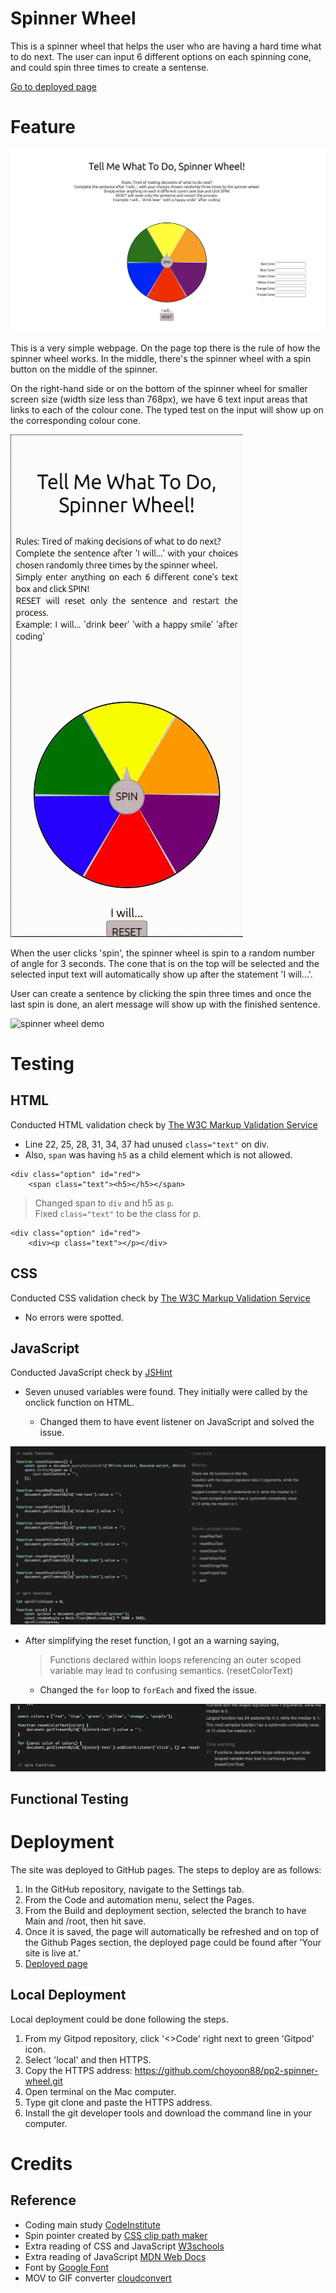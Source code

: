 # Spinner Wheel

This is a spinner wheel that helps the user who are having a hard time what to do next. The user can input 6 different options on each spinning cone, and could spin three times to create a sentense. 

[Go to deployed page](https://choyoon88.github.io/pp2-spinner-wheel/)

# Feature

![frontpage](readme-image/frontpage.png)

This is a very simple webpage. On the page top there is the rule of how the spinner wheel works. In the middle, there's the spinner wheel with a spin button on the middle of the spinner. 

On the right-hand side or on the bottom of the spinner wheel for smaller screen size (width size less than 768px), we have 6 text input areas that links to each of the colour cone. The typed test on the input will show up on the corresponding colour cone. 

![small screen mv](readme-image/small%20screen%20movie.gif)

When the user clicks 'spin', the spinner wheel is spin to a random number of angle for 3 seconds. The cone that is on the top will be selected and the selected input text will automatically show up after the statement 'I will...'. 

User can create a sentence by clicking the spin three times and once the last spin is done, an alert message will show up with the finished sentence. 

![spinner wheel demo](readme-image/spinner-demo.gif)



# Testing

## HTML
Conducted HTML validation check by [The W3C Markup Validation Service](https://validator.w3.org/)
- Line 22, 25, 28, 31, 34, 37 had unused `class="text"` on div. 
- Also, `span` was having `h5` as a child element which is not allowed. 
```
<div class="option" id="red">
    <span class="text"><h5></h5></span>
```
> Changed span to `div` and h5 as `p`.
\
> Fixed `class="text"` to be the class for p.
```
<div class="option" id="red">
    <div><p class="text"></p></div>
```

## CSS
Conducted CSS validation check by [The W3C Markup Validation Service](https://validator.w3.org/)
- No errors were spotted. 

## JavaScript
Conducted JavaScript check by [JSHint](https://jshint.com/)

- Seven unused variables were found. They initially were called by the onclick function on HTML.

    - Changed them to have event listener on JavaScript and solved the issue. 

![jshint](readme-image/jshint-issue.png)

- After simplifying the reset function, I got an a warning saying,

    >Functions declared within loops referencing an outer scoped variable may lead to confusing semantics. (resetColorText)
    - Changed the `for` loop to `forEach` and fixed the issue.

![resetwarning](readme-image/jshint-reset-error.png)


## Functional Testing

# Deployment

The site was deployed to GitHub pages. The steps to deploy are as follows:

1. In the GitHub repository, navigate to the Settings tab.
2. From the Code and automation menu, select the Pages.
3. From the Build and deployment section, selected the branch to have Main and /root, then hit save.
4. Once it is saved, the page will automatically be refreshed and on top of the Github Pages section, the deployed page could be found after 'Your site is live at.' 
5. [Deployed page](https://choyoon88.github.io/pp2-spinner-wheel/)

## Local Deployment

Local deployment could be done following the steps.

1. From my Gitpod repository, click '<>Code' right next to green 'Gitpod' icon.
2. Select 'local' and then HTTPS.
3. Copy the HTTPS address: https://github.com/choyoon88/pp2-spinner-wheel.git
4. Open terminal on the Mac computer.
5. Type git clone and paste the HTTPS address.
6. Install the git developer tools and download the command line in your computer.

# Credits

## Reference
- Coding main study [CodeInstitute](https://learn.codeinstitute.net/dashboard)
- Spin pointer created by [CSS clip path maker](https://bennettfeely.com/clippy/)
- Extra reading of CSS and JavaScript [W3schools](https://www.w3schools.com/)
- Extra reading of JavaScript [MDN Web Docs](https://developer.mozilla.org/en-US/docs/Web/JavaScript)
- Font by [Google Font](https://fonts.google.com/)
- MOV to GIF converter [cloudconvert](https://cloudconvert.com/mov-to-gif)